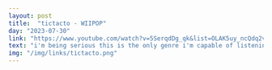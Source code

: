 ```yaml
---
layout: post
title:  "tictacto - WIIPOP"
day: "2023-07-30"
link: "https://www.youtube.com/watch?v=5SerqdDg_qk&list=OLAK5uy_ncQdq2v3-G4OHWloC_vsPOaYLXoUksMeI"
text: "i'm being serious this is the only genre i'm capable of listening to now"
img: "/img/links/tictacto.png"
---
```

